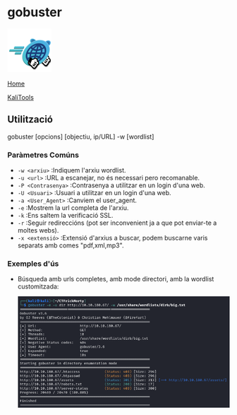 # gobuster

![](img/gobusterLogo.png)

[Home](../../../README.md)

[KaliTools](https://www.kali.org/tools/gobuster/)

## Utilització

gobuster [opcions] [objectiu, ip/URL] -w [wordlist]

### Paràmetres Comúns

  - `-w <arxiu>` :Indiquem l'arxiu wordlist.
  - `-u <url>` :URL a escanejar, no és necessari pero recomanable.
  - `-P <Contrasenya>` :Contrasenya a utilitzar en un login d'una web.
  - `-U <Usuari>` :Usuari a utilitzar en un login d'una web.
  - `-a <User_Agent>` :Canviem el user_agent.
  - `-e` :Mostrem la url completa de l'arxiu.
  - `-k` :Ens saltem la verificació SSL.
  - `-r` :Seguir redireccións (pot ser inconvenient ja a que pot enviar-te a moltes webs).
  - `-x <extensió>` :Extensió d'arxius a buscar, podem buscarne varis separats amb comes "pdf,xml,mp3".

### Exemples d'ús

 - Búsqueda amb urls completes, amb mode directori, amb la wordlist customitzada:

   ![](./img/exempleScan1.png)


